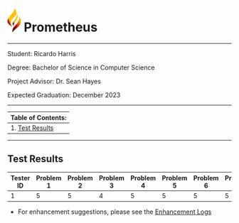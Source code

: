 
# <img src="../media/prometheus_logo.png" style="width:30px"> Prometheus

---
Student: Ricardo Harris

Degree: Bachelor of Science in Computer Science

Project Advisor: Dr. Sean Hayes

Expected Graduation: December 2023

---

<table>
	<thead>
		<tr>
			<th align="left">
				Table of Contents:
			</th>
		</tr>
	</thead>
	<tbody>
		<tr>
			<td>
				1. <a href="#result">Test Results</a>
			</td>
		</tr>
	</tbody>
</table>

---
## Test Results <a id="result"></a>
| Tester ID | Problem 1 | Problem 2 | Problem 3 | Problem 4 | Problem 5 | Problem 6 | Problem 7 | Problem 8 | Problem 9 | Problem 10 | Problem 11 | Average |
|-----------|-----------|-----------|-----------|-----------|-----------|-----------|-----------|-----------|-----------|------------|------------|---------|
| 1 | 5 | 5 | 4 | 5 | 5 | 5 | 5 | 5 | 5 | 5 | 5 | 4.91 |

* For enhancement suggestions, please see the <a href="https://github.com/RHarris87345/CSU-Senior-Project/blob/master/tests/Prometheus%20Enhancement%20Logs.md"> Enhancement Logs</a>
